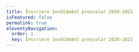 ```yaml
---
title: Înscriere învățământ preșcolar 2020-2021
isFeatured: false
permalink: true
eleventyNavigation:
  order: 1
  key: Înscriere învățământ preșcolar 2020-2021
---
```

